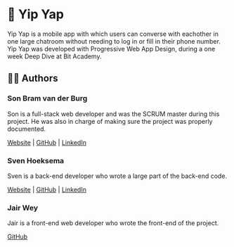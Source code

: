 # 💬 Yip Yap

Yip Yap is a mobile app with which users can converse with eachother in one large chatroom without needing to log in or fill in their phone number. Yip Yap was developed with Progressive Web App Design, during a one week Deep Dive at Bit Academy.

## 🧑‍💻 Authors

### Son Bram van der Burg

Son is a full-stack web developer and was the SCRUM master during this project. He was also in charge of making sure the project was properly documented.

[Website](https://vdburg.site/) | [GitHub](https://github.com/Penguin-09) | [LinkedIn](https://www.linkedin.com/in/son-bram/)

### Sven Hoeksema

Sven is a back-end developer who wrote a large part of the back-end code.

[Website](https://snevver.nl/) | [GitHub](https://github.com/Snevver) | [LinkedIn](https://www.linkedin.com/in/sven-hoeksema/)

### Jair Wey

Jair is a front-end web developer who wrote the front-end of the project.

[GitHub](https://github.com/zinho01)
